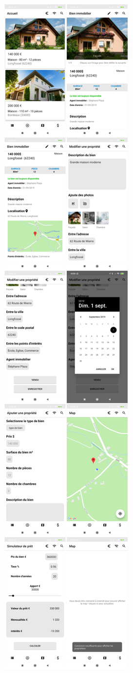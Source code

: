 <a><img src="https://github.com/LucasRich/RealEstateManager/blob/master/Project_image/Screenshot_2019-09-01-16-54-44-494_com.openclassrooms.realestatemanager.png" width="200"></a>
<a><img src="https://github.com/LucasRich/RealEstateManager/blob/master/Project_image/Screenshot_2019-09-01-16-54-57-869_com.openclassrooms.realestatemanager.png" width="200"></a>
<a><img src="https://github.com/LucasRich/RealEstateManager/blob/master/Project_image/Screenshot_2019-09-01-16-55-02-922_com.openclassrooms.realestatemanager.png" width="200"></a>
<a><img src="https://github.com/LucasRich/RealEstateManager/blob/master/Project_image/Screenshot_2019-09-01-16-55-25-695_com.openclassrooms.realestatemanager.png" width="200"></a>
<a><img src="https://github.com/LucasRich/RealEstateManager/blob/master/Project_image/Screenshot_2019-09-01-16-55-35-087_com.openclassrooms.realestatemanager.png" width="200"></a>
<a><img src="https://github.com/LucasRich/RealEstateManager/blob/master/Project_image/Screenshot_2019-09-01-16-55-38-140_com.openclassrooms.realestatemanager.png" width="200"></a>
<a><img src="https://github.com/LucasRich/RealEstateManager/blob/master/Project_image/Screenshot_2019-09-01-16-55-44-460_com.openclassrooms.realestatemanager.png" width="200"></a>
<a><img src="https://github.com/LucasRich/RealEstateManager/blob/master/Project_image/Screenshot_2019-09-01-16-55-54-784_com.openclassrooms.realestatemanager.png" width="200"></a>
<a><img src="https://github.com/LucasRich/RealEstateManager/blob/master/Project_image/Screenshot_2019-09-01-16-56-45-131_com.openclassrooms.realestatemanager.png" width="200"></a>
<a><img src="https://github.com/LucasRich/RealEstateManager/blob/master/Project_image/Screenshot_2019-09-01-16-57-13-205_com.openclassrooms.realestatemanager.png" width="200"></a>


